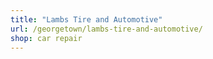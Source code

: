 ```yaml
---
title: "Lambs Tire and Automotive"
url: /georgetown/lambs-tire-and-automotive/
shop: car repair
---
```


